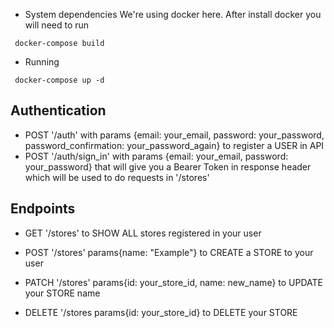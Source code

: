 * System dependencies
  We're using docker here. After install docker you will need to run 
 ```
  docker-compose build
```

* Running
```
 docker-compose up -d
```

## Authentication
 - POST '/auth' with params {email: your_email, password: your_password, password_confirmation: your_password_again} to register a USER in API
 - POST '/auth/sign_in' with params {email: your_email, password: your_password} that will give you a Bearer Token in response header which will be used to do requests in '/stores'

## Endpoints
 - GET '/stores' to SHOW ALL stores registered in your user

 - POST '/stores' params{name: "Example"} to CREATE a STORE to your user

 - PATCH '/stores' params{id: your_store_id, name: new_name} to UPDATE your STORE name

 - DELETE '/stores params{id: your_store_id} to DELETE your STORE


	
